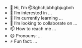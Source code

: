 - 👋 Hi, I’m @Sghchjbbhgbjugbnh
- 👀 I’m interested in ...
- 🌱 I’m currently learning ...
- 💞️ I’m looking to collaborate on ...
- 📫 How to reach me ...
- 😄 Pronouns: ...
- ⚡ Fun fact: ...

<!---
Sghchjbbhgbjugbnh/Sghchjbbhgbjugbnh is a ✨ special ✨ repository because its `README.md` (this file) appears on your GitHub profile.
You can click the Preview link to take a look at your changes.
--->
